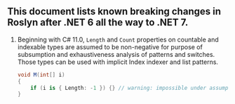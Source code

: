﻿## This document lists known breaking changes in Roslyn after .NET 6 all the way to .NET 7.

1. Beginning with C# 11.0, `Length` and `Count` properties on countable and indexable types
are assumed to be non-negative for purpose of subsumption and exhaustiveness analysis of patterns and switches.
Those types can be used with implicit Index indexer and list patterns.

    ```csharp
    void M(int[] i)
    {
        if (i is { Length: -1 }) {} // warning: impossible under assumption of non-negative length
    }
    ```